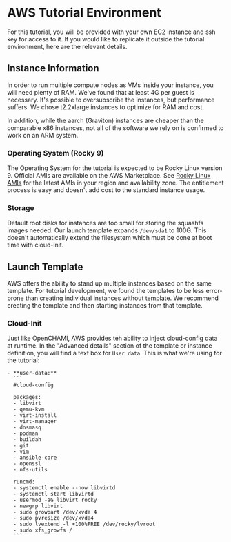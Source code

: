 # AWS Tutorial Environment

For this tutorial, you will be provided with your own EC2 instance and ssh key for access to it.  If you would like to replicate it outside the tutorial environment, here are the relevant details.

## Instance Information

In order to run multiple compute nodes as VMs inside your instance, you will need plenty of RAM.  We've found that at least 4G per guest is necessary.  It's possible to oversubscribe the instances, but performance suffers.  We chose t2.2xlarge instances to optimize for RAM and cost. 

In addition, while the aarch (Graviton) instances are cheaper than the comparable x86 instances, not all of the software we rely on is confirmed to work on an ARM system.

### Operating System (Rocky 9)

The Operating System for the tutorial is expected to be Rocky Linux version 9.  Official AMIs are available on the AWS Marketplace.  See [Rocky Linux AMIs](https://aws.amazon.com/marketplace/seller-profile?id=01538adc-2664-49d5-b926-3381dffce12d) for the latest AMIs in your region and availability zone.  The entitlement process is easy and doesn't add cost to the standard instance usage.

### Storage

Default root disks for instances are too small for storing the squashfs images needed.  Our launch template expands `/dev/sda1` to 100G.  This doesn't automatically extend the filesystem which must be done at boot time with cloud-init.

## Launch Template

AWS offers the ability to stand up multiple instances based on the same template.  For tutorial development, we found the templates to be less error-prone than creating individual instances without template.  We recommend creating the template and then starting instances from that template.


### Cloud-Init

Just like OpenCHAMI, AWS provides teh ability to inject cloud-config data at runtime.  In the "Advanced details" section of the template or instance definition, you will find a text box for `User data`.  This is what we're using for the tutorial:

    - **user-data:**
      ```
      #cloud-config

      packages:
      - libvirt
      - qemu-kvm
      - virt-install
      - virt-manager 
      - dnsmasq
      - podman
      - buildah
      - git
      - vim
      - ansible-core
      - openssl
      - nfs-utils

      runcmd:
      - systemctl enable --now libvirtd
      - systemctl start libvirtd
      - usermod -aG libvirt rocky
      - newgrp libvirt
      - sudo growpart /dev/xvda 4
      - sudo pvresize /dev/xvda4
      - sudo lvextend -l +100%FREE /dev/rocky/lvroot
      - sudo xfs_growfs /
      ```